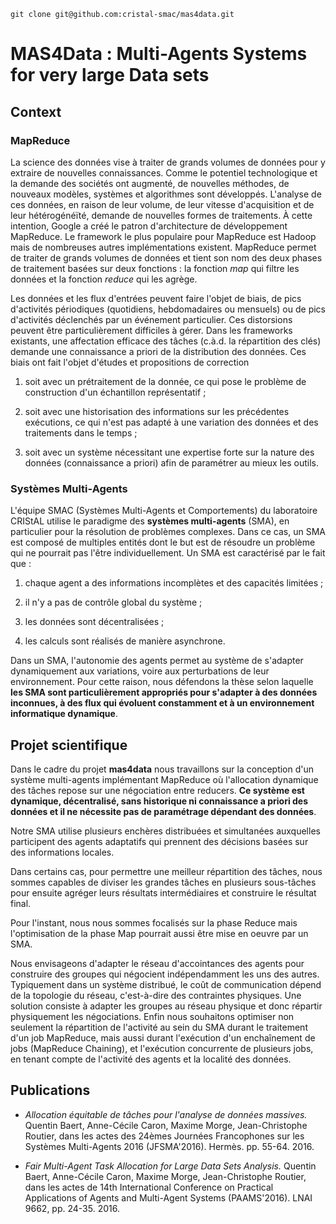 
    git clone git@github.com:cristal-smac/mas4data.git



# MAS4Data : Multi-Agents Systems for very large Data sets

## Context 

### MapReduce

La science des données vise à traiter de grands volumes de données
pour y extraire de nouvelles connaissances.  Comme le potentiel
technologique et la demande des sociétés ont augmenté, de nouvelles
méthodes, de nouveaux modèles, systèmes et algorithmes sont
développés.  L'analyse de ces données, en raison de leur volume, de
leur vitesse d'acquisition et de leur hétérogénéïté, demande de
nouvelles formes de traitements.  À cette intention, Google a créé le
patron d'architecture de développement MapReduce. Le framework le plus
populaire pour MapReduce est Hadoop mais de nombreuses autres
implémentations existent.  MapReduce permet de traiter de grands
volumes de données et tient son nom des deux phases de traitement
basées sur deux fonctions : la fonction *map* qui filtre les données et
la fonction *reduce* qui les agrège.

Les données et les flux d'entrées peuvent faire l'objet de biais, de
pics d'activités périodiques (quotidiens, hebdomadaires ou mensuels)
ou de pics d'activités déclenchés par un événement particulier.  Ces
distorsions peuvent être particulièrement difficiles à gérer. Dans les
frameworks existants, une affectation efficace des tâches (c.à.d. la
répartition des clés) demande une connaissance a priori de la
distribution des données. Ces biais ont fait l'objet d'études
 et propositions de correction

1.  soit avec un prétraitement de la donnée, ce
qui pose le problème de construction d'un échantillon représentatif ;

2. soit avec une historisation des informations sur les précédentes
exécutions, ce qui n'est pas adapté à une variation des données et des
traitements dans le temps ;

3. soit avec un système nécessitant une
expertise forte sur la nature des données (connaissance a priori) afin
de paramétrer au mieux les outils.

### Systèmes Multi-Agents

L'équipe SMAC (Systèmes Multi-Agents et Comportements) du laboratoire
CRIStAL utilise le paradigme des **systèmes multi-agents** (SMA), en
particulier pour la résolution de problèmes complexes. Dans ce cas, un
SMA est composé de multiples entités dont le but est de résoudre un
problème qui ne pourrait pas l'être individuellement. Un SMA est
caractérisé par le fait que :

1. chaque agent a des informations incomplètes et des capacités
limitées ;

2. il n'y a pas de contrôle global du système ;

3. les données sont décentralisées ;

4. les calculs sont réalisés de manière asynchrone.

Dans un SMA, l'autonomie des agents permet au système de s'adapter
dynamiquement aux variations, voire aux perturbations de leur
environnement.  Pour cette raison, nous défendons la thèse selon
laquelle **les SMA sont particulièrement appropriés pour
s'adapter à des données inconnues, à des flux qui évoluent constamment
et à un environnement informatique dynamique**.

    
## Projet scientifique

Dans le cadre du projet **mas4data** nous travaillons sur la
conception d'un système multi-agents implémentant MapReduce où
l'allocation dynamique des tâches repose sur une négociation entre
reducers.  **Ce système est dynamique, décentralisé, sans historique
ni connaissance a priori des données et il ne nécessite pas de
paramétrage dépendant des données**.
  
Notre SMA utilise plusieurs enchères distribuées et simultanées auxquelles
participent des agents adaptatifs qui prennent des décisions basées
sur des informations locales.

Dans certains cas, pour permettre une meilleur répartition des tâches, nous sommes
capables de diviser les grandes tâches en plusieurs sous-tâches pour ensuite agréger
leurs résultats intermédiaires  et construire le résultat final.

Pour l'instant, nous nous sommes focalisés sur la phase Reduce mais
l'optimisation de la phase Map pourrait aussi être mise en oeuvre par
un SMA.  

Nous envisageons d'adapter le réseau d'accointances des
agents pour construire des groupes qui négocient indépendamment les
uns des autres. Typiquement dans un système distribué, le coût de
communication dépend de la topologie du réseau, c'est-à-dire des
contraintes physiques. Une solution consiste à adapter les groupes au
réseau physique et donc répartir physiquement les négociations.  Enfin
nous souhaitons optimiser non seulement la répartition de l'activité
au sein du SMA durant le traitement d'un job MapReduce, mais aussi
durant l'exécution d'un enchaînement de jobs (MapReduce Chaining), et
l'exécution concurrente de plusieurs jobs, en tenant compte de
l'activité des agents et la localité des données.

## Publications

- *Allocation équitable de tâches pour l'analyse de données massives.*
Quentin Baert, Anne-Cécile Caron, Maxime Morge, Jean-Christophe Routier, dans les actes des 24èmes Journées Francophones sur les Systèmes Multi-Agents 2016 (JFSMA'2016). Hermès. pp. 55-64. 2016. 

- *Fair Multi-Agent Task Allocation for Large Data Sets Analysis.*
Quentin Baert, Anne-Cécile Caron, Maxime Morge, Jean-Christophe Routier, dans les actes de 14th International Conference on Practical Applications of Agents and Multi-Agent Systems (PAAMS'2016). LNAI 9662, pp. 24-35. 2016.

